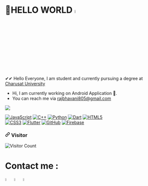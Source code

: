 # 👋HELLO WORLD  <img src="https://www.animatedimages.org/data/media/1667/animated-world-globe-image-0036.gif"  width="5%"/> 

✔✔  Hello Everyone, I am student and currently pursuing a degree at [Charusat University](https://www.charusat.ac.in/)
 - Hi, I am currently  working on Android Application 📱.
 - You can reach me via rajbhavani805@gmail.com
 
<img src = "https://github-readme-stats.vercel.app/api?username=Rajbhavani007&&show_icons=true&title_color=ffffff&icon_color=bb2acf&text_color=daf7dc&bg_color=151515">

<p><a target="_blank" rel="noopener noreferrer" href="https://camo.githubusercontent.com/b7cb856d6c14e9b6e5c1e46cf5f30210472df1c67bbbf1de1da8c6698cae6eb6/68747470733a2f2f696d672e736869656c64732e696f2f62616467652f2d4a6176615363726970742d2532334637444631433f7374796c653d666f722d7468652d6261646765266c6f676f3d6a617661736372697074266c6f676f436f6c6f723d303030303030266c6162656c436f6c6f723d25323346374446314326636f6c6f723d253233464643453541"><img src="https://camo.githubusercontent.com/b7cb856d6c14e9b6e5c1e46cf5f30210472df1c67bbbf1de1da8c6698cae6eb6/68747470733a2f2f696d672e736869656c64732e696f2f62616467652f2d4a6176615363726970742d2532334637444631433f7374796c653d666f722d7468652d6261646765266c6f676f3d6a617661736372697074266c6f676f436f6c6f723d303030303030266c6162656c436f6c6f723d25323346374446314326636f6c6f723d253233464643453541" alt="JavaScript" data-canonical-src="https://img.shields.io/badge/-JavaScript-%23F7DF1C?style=for-the-badge&amp;logo=javascript&amp;logoColor=000000&amp;labelColor=%23F7DF1C&amp;color=%23FFCE5A" style="max-width:100%;"></a>
<a target="_blank" rel="noopener noreferrer" href="https://camo.githubusercontent.com/121f5000155889c0642b8a6b2a33a7f5fbe5c32d9133dac405ac269da15fcf94/68747470733a2f2f696d672e736869656c64732e696f2f62616467652f432532422532422d3030353939433f7374796c653d666f722d7468652d6261646765266c6f676f3d63253242253242266c6f676f436f6c6f723d7768697465"><img src="https://camo.githubusercontent.com/121f5000155889c0642b8a6b2a33a7f5fbe5c32d9133dac405ac269da15fcf94/68747470733a2f2f696d672e736869656c64732e696f2f62616467652f432532422532422d3030353939433f7374796c653d666f722d7468652d6261646765266c6f676f3d63253242253242266c6f676f436f6c6f723d7768697465" alt="C++" data-canonical-src="https://img.shields.io/badge/C%2B%2B-00599C?style=for-the-badge&amp;logo=c%2B%2B&amp;logoColor=white" style="max-width:100%;"></a>
<a target="_blank" rel="noopener noreferrer" href="https://camo.githubusercontent.com/9763a6a5c2f3f0c0aa192b5b4f016d250dd028a6cefbee76d57b7b880289a451/687474703a2f2f696d672e736869656c64732e696f2f62616467652f2d507974686f6e2d3337373641423f7374796c653d666f722d7468652d6261646765266c6f676f3d707974686f6e266c6f676f436f6c6f723d666666666666"><img src="https://camo.githubusercontent.com/9763a6a5c2f3f0c0aa192b5b4f016d250dd028a6cefbee76d57b7b880289a451/687474703a2f2f696d672e736869656c64732e696f2f62616467652f2d507974686f6e2d3337373641423f7374796c653d666f722d7468652d6261646765266c6f676f3d707974686f6e266c6f676f436f6c6f723d666666666666" alt="Python" data-canonical-src="http://img.shields.io/badge/-Python-3776AB?style=for-the-badge&amp;logo=python&amp;logoColor=ffffff" style="max-width:100%;"></a>
<a target="_blank" rel="noopener noreferrer" href="https://camo.githubusercontent.com/4cfe18471a1e04d323974c7ff4e71b9ea2308d32a660d7b5c9b7f895e9d8e05f/68747470733a2f2f696d672e736869656c64732e696f2f62616467652f446172742d3031373543323f7374796c653d666f722d7468652d6261646765266c6f676f3d64617274266c6f676f436f6c6f723d7768697465"><img src="https://camo.githubusercontent.com/4cfe18471a1e04d323974c7ff4e71b9ea2308d32a660d7b5c9b7f895e9d8e05f/68747470733a2f2f696d672e736869656c64732e696f2f62616467652f446172742d3031373543323f7374796c653d666f722d7468652d6261646765266c6f676f3d64617274266c6f676f436f6c6f723d7768697465" alt="Dart" data-canonical-src="https://img.shields.io/badge/Dart-0175C2?style=for-the-badge&amp;logo=dart&amp;logoColor=white" style="max-width:100%;"></a>
<a target="_blank" rel="noopener noreferrer" href="https://camo.githubusercontent.com/3089cae634b5524ec733e53b19f3f74ce09ef61897baf5f114620ebfc3916384/68747470733a2f2f696d672e736869656c64732e696f2f62616467652f2d48544d4c352d2532334534344432373f7374796c653d666f722d7468652d6261646765266c6f676f3d68746d6c35266c6f676f436f6c6f723d666666666666"><img src="https://camo.githubusercontent.com/3089cae634b5524ec733e53b19f3f74ce09ef61897baf5f114620ebfc3916384/68747470733a2f2f696d672e736869656c64732e696f2f62616467652f2d48544d4c352d2532334534344432373f7374796c653d666f722d7468652d6261646765266c6f676f3d68746d6c35266c6f676f436f6c6f723d666666666666" alt="HTML5" data-canonical-src="https://img.shields.io/badge/-HTML5-%23E44D27?style=for-the-badge&amp;logo=html5&amp;logoColor=ffffff" style="max-width:100%;"></a>
 <br>
<a target="_blank" rel="noopener noreferrer" href="https://camo.githubusercontent.com/d7ce8be22991a6e4963df7952c0a65accd4441d325ea256c672cff3946f641bc/68747470733a2f2f696d672e736869656c64732e696f2f62616467652f2d435353332d2532333135373242363f7374796c653d666f722d7468652d6261646765266c6f676f3d63737333"><img src="https://camo.githubusercontent.com/d7ce8be22991a6e4963df7952c0a65accd4441d325ea256c672cff3946f641bc/68747470733a2f2f696d672e736869656c64732e696f2f62616467652f2d435353332d2532333135373242363f7374796c653d666f722d7468652d6261646765266c6f676f3d63737333" alt="CSS3" data-canonical-src="https://img.shields.io/badge/-CSS3-%231572B6?style=for-the-badge&amp;logo=css3" style="max-width:100%;"></a>
<a target="_blank" rel="noopener noreferrer" href="https://camo.githubusercontent.com/1994e9cf3b0ad01831975faafe9e8c7ead09cf24b8d5fb6ca45a5d38b4d33549/68747470733a2f2f696d672e736869656c64732e696f2f62616467652f466c75747465722d3032353639423f7374796c653d666f722d7468652d6261646765266c6f676f3d666c7574746572266c6f676f436f6c6f723d7768697465"><img src="https://camo.githubusercontent.com/1994e9cf3b0ad01831975faafe9e8c7ead09cf24b8d5fb6ca45a5d38b4d33549/68747470733a2f2f696d672e736869656c64732e696f2f62616467652f466c75747465722d3032353639423f7374796c653d666f722d7468652d6261646765266c6f676f3d666c7574746572266c6f676f436f6c6f723d7768697465" alt="Flutter" data-canonical-src="https://img.shields.io/badge/Flutter-02569B?style=for-the-badge&amp;logo=flutter&amp;logoColor=white" style="max-width:100%;"></a>
<a target="_blank" rel="noopener noreferrer" href="https://camo.githubusercontent.com/a331c9dd7067cf97c52a7f9745404be766537300a2638cc95d3f856c566bf55c/68747470733a2f2f696d672e736869656c64732e696f2f62616467652f2d4769744875622d3138313731373f7374796c653d666f722d7468652d6261646765266c6f676f3d676974687562"><img src="https://camo.githubusercontent.com/a331c9dd7067cf97c52a7f9745404be766537300a2638cc95d3f856c566bf55c/68747470733a2f2f696d672e736869656c64732e696f2f62616467652f2d4769744875622d3138313731373f7374796c653d666f722d7468652d6261646765266c6f676f3d676974687562" alt="GitHub" data-canonical-src="https://img.shields.io/badge/-GitHub-181717?style=for-the-badge&amp;logo=github" style="max-width:100%;"></a>
<a target="_blank" rel="noopener noreferrer" href="https://camo.githubusercontent.com/a3a8cb2bfecea7c25e1fb3a44475fb16fd1fe059e89921857e999577cc1ae379/68747470733a2f2f696d672e736869656c64732e696f2f62616467652f2d46697265626173652d4646434132383f7374796c653d666f722d7468652d6261646765266c6f676f3d6669726562617365266c6f676f436f6c6f723d666666666666"><img src="https://camo.githubusercontent.com/a3a8cb2bfecea7c25e1fb3a44475fb16fd1fe059e89921857e999577cc1ae379/68747470733a2f2f696d672e736869656c64732e696f2f62616467652f2d46697265626173652d4646434132383f7374796c653d666f722d7468652d6261646765266c6f676f3d6669726562617365266c6f676f436f6c6f723d666666666666" alt="Firebase" data-canonical-src="https://img.shields.io/badge/-Firebase-FFCA28?style=for-the-badge&amp;logo=firebase&amp;logoColor=ffffff" style="max-width:100%;"></a>
</p>

<h3>
<a id="user-content-visitors" class="anchor" aria-hidden="true" href="#visitors"><svg class="octicon octicon-link" viewBox="0 0 16 16" version="1.1" width="16" height="16" aria-hidden="true"><path fill-rule="evenodd" d="M7.775 3.275a.75.75 0 001.06 1.06l1.25-1.25a2 2 0 112.83 2.83l-2.5 2.5a2 2 0 01-2.83 0 .75.75 0 00-1.06 1.06 3.5 3.5 0 004.95 0l2.5-2.5a3.5 3.5 0 00-4.95-4.95l-1.25 1.25zm-4.69 9.64a2 2 0 010-2.83l2.5-2.5a2 2 0 012.83 0 .75.75 0 001.06-1.06 3.5 3.5 0 00-4.95 0l-2.5 2.5a3.5 3.5 0 004.95 4.95l1.25-1.25a.75.75 0 00-1.06-1.06l-1.25 1.25a2 2 0 01-2.83 0z"></path></svg></a>
 Visitor
 </h3>
<img src="https://camo.githubusercontent.com/ae2c4c83b06472076f47d9030bb4e2fa4d5f0be1999877cfbf859661866b0382/68747470733a2f2f70726f66696c652d636f756e7465722e676c697463682e6d652f53706964792d63727970746f2f636f756e742e737667" alt="Visitor Count" data-canonical-src="https://profile-counter.glitch.me/Rajbhavani007/count.svg" style="max-width:100%;">

# Contact me :
<a href =" https://www.linkedin.com/in/raj-bhavani-97b4341a2"><img src="https://www.vectorico.com/wp-content/uploads/2018/02/LinkedIn-Icon-Square-300x300.png" width="5%" ></a>
<a href ="https://www.instagram.com/morningstarr_07/"><img src="https://parentzone.org.uk/sites/default/files/Instagram%20logo.jpg" width="5%" ></a>
<a href ="https://www.facebook.com/raj.bhavani.56"><img src="https://i0.wp.com/www.newsgram.com/wp-content/uploads/2020/04/facebook-2815970_1280-4.jpg" width="5%" ></a>

